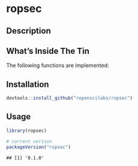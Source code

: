
# ropsec

## Description

## What’s Inside The Tin

The following functions are implemented:

## Installation

``` r
devtools::install_github("ropenscilabs/ropsec")
```

## Usage

``` r
library(ropsec)

# current verison
packageVersion("ropsec")
```

    ## [1] '0.1.0'
